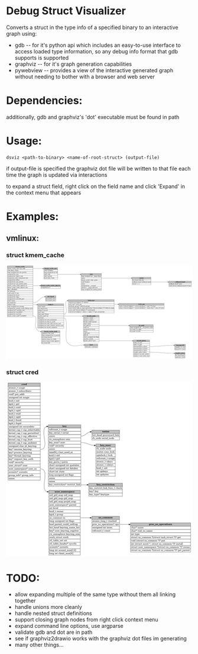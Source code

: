 # Debug Struct Visualizer

Converts a struct in the type info of a specified binary to an interactive graph using:
 - gdb -- for it's python api which includes an easy-to-use interface to access loaded type information, so any debug info format that gdb supports is supported
 - graphviz -- for it's graph generation capabilities
 - pywebview -- provides a view of the interactive generated graph without needing to bother with a browser and web server

# Dependencies:
additionally, gdb and graphviz's 'dot' executable must be found in path

# Usage:
```
dsviz <path-to-binary> <name-of-root-struct> (output-file)
```
if output-file is specified the graphviz dot file will be written to that file each time the graph is updated via interactions

to expand a struct field, right click on the field name and click 'Expand' in the context menu that appears

# Examples:

## vmlinux:

### struct kmem_cache
![kmem_cache](example/kmem_cache.png)

### struct cred
![cred](example/cred.png)

# TODO:
- allow expanding multiple of the same type without them all linking together
- handle unions more cleanly
- handle nested struct definitions
- support closing graph nodes from right click context menu
- expand command line options, use argparse
- validate gdb and dot are in path
- see if graphviz2drawio works with the graphviz dot files im generating
- many other things...
